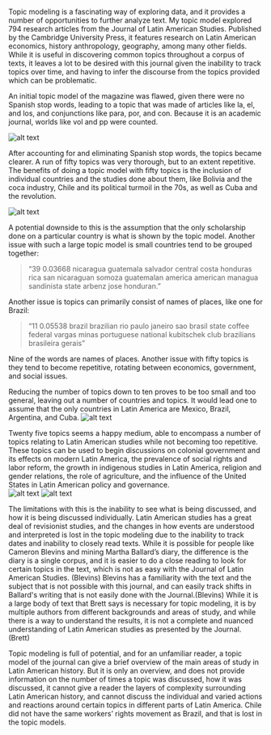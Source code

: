 Topic modeling is a fascinating way of exploring data, and it provides a number of opportunities to further analyze text. My topic model explored 794 research articles from the Journal of Latin American Studies. Published by the Cambridge University Press, it features research on Latin American economics, history anthropology, geography, among many other fields. While it is useful in discovering common topics throughout a corpus of texts, it leaves a lot to be desired with this journal given the inability to track topics over time, and having to infer the discourse from the topics provided which can be problematic.  

An initial topic model of the magazine was flawed, given there were no Spanish stop words, leading to a topic that was made of articles like la, el, and los, and conjunctions like para, por, and con. Because it is an academic journal, worlds like vol and pp were counted.

![alt text](https://66.media.tumblr.com/00f446f633d70abededf33ef377b58b3/tumblr_inline_oelprbk8201qdjg6s_540.jpg "No stop words")

After accounting for and eliminating Spanish stop words, the topics became clearer.  A run of fifty topics was very thorough, but to an extent repetitive. The benefits of doing a topic model with fifty topics is the inclusion of individual countries and the studies done about them, like Bolivia and the coca industry, Chile and its political turmoil in the 70s, as well as Cuba and the revolution. 

![alt text](https://67.media.tumblr.com/aeb7ab1ed128de6330f6f6414ca1f1a6/tumblr_inline_oelprsPCMV1qdjg6s_540.jpg "Sample from 50")

A potential downside to this is the assumption that the only scholarship done on a particular country is what is shown by the topic model. Another issue with such a large topic model is small countries tend to be grouped together: 
>“39	0.03668	nicaragua guatemala salvador central costa honduras rica san nicaraguan somoza guatemalan america american managua sandinista state arbenz jose honduran.” 

Another issue is topics can primarily consist of names of places, like one for Brazil:

>“11	0.05538	brazil brazilian rio paulo janeiro sao brasil state coffee federal vargas minas portuguese national kubitschek club brazilians brasileira gerais”

Nine of the words are names of places. Another issue with fifty topics is they tend to become repetitive, rotating between economics, government, and social issues.  

Reducing the number of topics down to ten proves to be too small and too general, leaving out a number of countries and topics. It would lead one to assume that the only countries in Latin America are Mexico, Brazil, Argentina, and Cuba. 
![alt text](https://66.media.tumblr.com/028360816337061cca665577416e9860/tumblr_inline_oelprkZVW51qdjg6s_540.jpg "10 Topics")

Twenty five topics seems a happy medium, able to encompass a number of topics relating to Latin American studies while not becoming too repetitive. These topics can be used to begin discussions on colonial government and its effects on modern Latin America, the prevalence of social rights and labor reform, the growth in indigenous studies in Latin America, religion and gender relations, the role of agriculture, and the influence of the United States in Latin American policy and governance.   
![alt text](https://67.media.tumblr.com/ec84afbba9b05f36041362e365f442b3/tumblr_inline_oelpwxX1pb1qdjg6s_540.jpg "1-11")
![alt text](https://66.media.tumblr.com/c74814f0d5d39eeaa7feaad8295d2275/tumblr_inline_oelprzEJno1qdjg6s_540.jpg "12-25")

The limitations with this is the inability to see what is being discussed, and how it is being discussed individually. Latin American studies has a great deal of revisionist studies, and the changes in how events are understood and interpreted is lost in the topic modeling due to the inability to track dates and inability to closely read texts. While it is possible for people like Cameron Blevins and mining Martha Ballard’s diary, the difference is the diary is a single corpus, and it is easier to do a close reading to look for certain topics in the text, which is not as easy with the Journal of Latin American Studies. (Blevins) Blevins has a familiarity with the text and the subject that is not possible with this journal, and can easily track shifts in Ballard's writing that is not easily done with the Journal.(Blevins) While it is a large body of text that Brett says is necessary for topic modeling, it is by multiple authors from different backgrounds and areas of study, and while there is a way to understand the results, it is not a complete and nuanced understanding of Latin American studies as presented by the Journal. (Brett)

Topic modeling is full of potential, and for an unfamiliar reader, a topic model of the journal can give a brief overview of the main areas of study in Latin American history. But it is only an overview, and does not provide information on the number of times a topic was discussed, how it was discussed, it cannot give a reader the layers of complexity surrounding Latin American history, and cannot discuss the individual and varied actions and reactions around certain topics in different parts of Latin America. Chile did not have the same workers’ rights movement as Brazil, and that is lost in the topic models.

